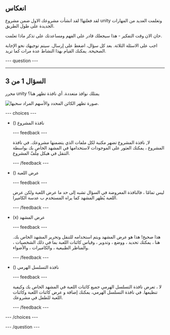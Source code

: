 ## انعكاس

لقد فعلتها! لقد انشأت مشروعك الاول ضمن مشروع unity وتعلمت العديد من المهارات الجديدة على طول الطريق.

حان الان وقت التفكير - هذا سيجعلك قادر على الفهم ومساعدتك على تذكر ماذا تعلمت.

اجب على الاسئلة الثلاثة. بعد كل سؤال، اضغط على إرسال. سيتم توجيهك نحو الإجابة الصحيحة. يمكنك القيام بهذا النشاط عدة مرات كما تريد.

--- question ---

---
السؤال 1 من 3
---

محرر unity يمتلك نوافذ متعددة. أي نافذة تظهر هنا؟

![صورة تظهر الكائن المحدد والأسهم المراد سحبها.](images/object-move-view.png)


--- choices ---

- () نافذة المشروع

  --- feedback ---

  لا, نافذة المشروع تضهر مكتبة لكل ملفات الذي يتضمنها مشروعك. في نافذة المشروع ، يمكنك العثور على الموجودات لاستخدامها في المشهد الخاص بك بواسطة التنقل في هيكل مِلَفّ المشروع.

  --- /feedback ---

- () عرض اللعبة

  --- feedback ---

  ليس تمامًا ، فالنافذة المعروضة في السؤال تشبه إلى حد ما عرض اللعبة ولكن عرض اللعبة يُظهر المشهد كما يراه المستخدم ب عدسة الكاميرا.

  --- /feedback ---

- (x) عرض المشهد

  --- feedback ---

  هذا صحيح! هذا هو عرض المشهد ويتم استخدامه للتنقل وتحرير المشهد الخاص بك. هنا ، يمكنك تحديد ، ووضع ، وتدوير ، وقياس كائنات اللعبة بما في ذلك الشخصيات ، والمناظر الطبيعية ، والكاميرات ، والأضواء.

  --- /feedback ---

- () نافذة التسلسل الهرمي

  --- feedback ---

  لا ، تعرض نافذة التسلسل الهرمي جميع كائنات اللعبة في المشهد الخاص بك وكيفية تنظيمها. في نافذة التسلسل الهرمي، يمكنك إضافة و عرض كائنات اللعبة وكائنات اللعبة للطفل في مشروعك.

  --- /feedback ---

--- /choices ---

--- /question ---
